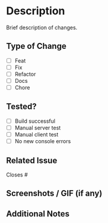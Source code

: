 # Description

Brief description of changes.

## Type of Change

-   [ ] Feat
-   [ ] Fix
-   [ ] Refactor
-   [ ] Docs
-   [ ] Chore

## Tested?

-   [ ] Build successful
-   [ ] Manual server test
-   [ ] Manual client test
-   [ ] No new console errors

## Related Issue

Closes #

## Screenshots / GIF (if any)

## Additional Notes
